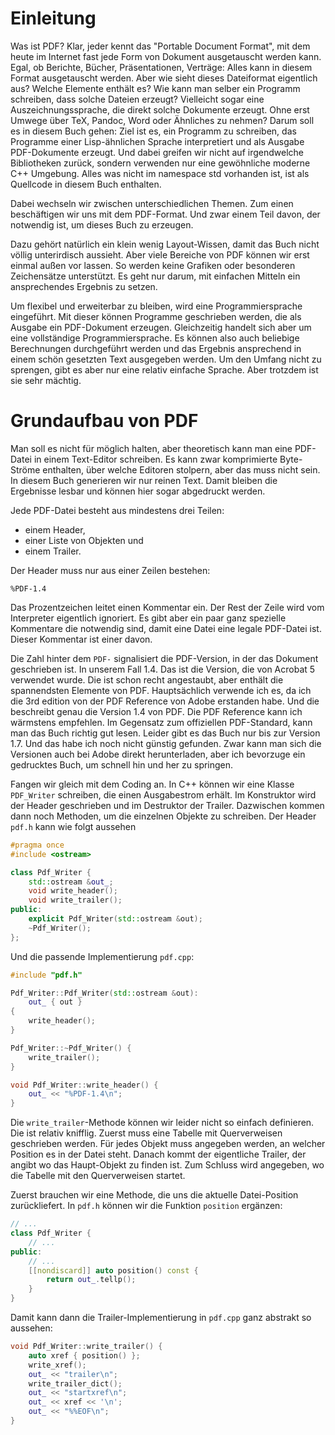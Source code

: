 # Einleitung

Was ist PDF?
Klar, jeder kennt das "Portable Document Format",
mit dem heute im Internet fast jede Form von Dokument
ausgetauscht werden kann.
Egal, ob Berichte, Bücher, Präsentationen, Verträge:
Alles kann in diesem Format ausgetauscht werden.
Aber wie sieht dieses Dateiformat eigentlich aus?
Welche Elemente enthält es?
Wie kann man selber ein Programm schreiben,
dass solche Dateien erzeugt?
Vielleicht sogar eine Auszeichnungssprache,
die direkt solche Dokumente erzeugt.
Ohne erst Umwege über TeX, Pandoc, Word oder Ähnliches zu nehmen?
Darum soll es in diesem Buch gehen:
Ziel ist es, ein Programm zu schreiben,
das Programme einer Lisp-ähnlichen Sprache interpretiert
und als Ausgabe PDF-Dokumente erzeugt.
Und dabei greifen wir nicht auf irgendwelche Bibliotheken zurück,
sondern verwenden nur eine gewöhnliche moderne C++ Umgebung.
Alles was nicht im namespace std vorhanden ist,
ist als Quellcode in diesem Buch enthalten.

Dabei wechseln wir zwischen unterschiedlichen Themen.
Zum einen beschäftigen wir uns mit dem PDF-Format.
Und zwar einem Teil davon, der notwendig ist,
um dieses Buch zu erzeugen.

Dazu gehört natürlich ein klein wenig Layout-Wissen,
damit das Buch nicht völlig unterirdisch aussieht.
Aber viele Bereiche von PDF können wir erst einmal außen vor lassen.
So werden keine Grafiken oder besonderen Zeichensätze unterstützt.
Es geht nur darum,
mit einfachen Mitteln ein ansprechendes Ergebnis zu setzen.

Um flexibel und erweiterbar zu bleiben,
wird eine Programmiersprache eingeführt.
Mit dieser können Programme geschrieben werden,
die als Ausgabe ein PDF-Dokument erzeugen.
Gleichzeitig handelt sich aber um eine vollständige Programmiersprache.
Es können also auch beliebige Berechnungen durchgeführt werden
und das Ergebnis ansprechend in einem schön gesetzten Text ausgegeben werden.
Um den Umfang nicht zu sprengen,
gibt es aber nur eine relativ einfache Sprache.
Aber trotzdem ist sie sehr mächtig.

# Grundaufbau von PDF

Man soll es nicht für möglich halten,
aber theoretisch kann man eine PDF-Datei in einem Text-Editor schreiben.
Es kann zwar komprimierte Byte-Ströme enthalten,
über welche Editoren stolpern,
aber das muss nicht sein.
In diesem Buch generieren wir nur reinen Text.
Damit bleiben die Ergebnisse lesbar und können hier sogar abgedruckt werden.

Jede PDF-Datei besteht aus mindestens drei Teilen:

* einem Header,
* einer Liste von Objekten und
* einem Trailer.

Der Header muss nur aus einer Zeilen bestehen:

```
%PDF-1.4
```

Das Prozentzeichen leitet einen Kommentar ein.
Der Rest der Zeile wird vom Interpreter eigentlich ignoriert.
Es gibt aber ein paar ganz spezielle Kommentare die notwendig sind,
damit eine Datei eine legale PDF-Datei ist.
Dieser Kommentar ist einer davon.

Die Zahl hinter dem `PDF-` signalisiert die PDF-Version,
in der das Dokument geschrieben ist.
In unserem Fall 1.4.
Das ist die Version, die von Acrobat 5 verwendet wurde.
Die ist schon recht angestaubt,
aber enthält die spannendsten Elemente von PDF.
Hauptsächlich verwende ich es,
da ich die 3rd edition von der PDF Reference von Adobe erstanden habe.
Und die beschreibt genau die Version 1.4 von PDF.
Die PDF Reference kann ich wärmstens empfehlen.
Im Gegensatz zum offiziellen PDF-Standard,
kann man das Buch richtig gut lesen.
Leider gibt es das Buch nur bis zur Version 1.7.
Und das habe ich noch nicht günstig gefunden.
Zwar kann man sich die Versionen auch bei Adobe direkt herunterladen,
aber ich bevorzuge ein gedrucktes Buch,
um schnell hin und her zu springen.

Fangen wir gleich mit dem Coding an.
In C++ können wir eine Klasse `PDF_Writer` schreiben,
die einen Ausgabestrom erhält.
Im Konstruktor wird der Header geschrieben
und im Destruktor der Trailer.
Dazwischen kommen dann noch Methoden,
um die einzelnen Objekte zu schreiben.
Der Header `pdf.h` kann wie folgt aussehen

```c++
#pragma once
#include <ostream>

class Pdf_Writer {
	std::ostream &out_;
	void write_header();
	void write_trailer();
public:
	explicit Pdf_Writer(std::ostream &out);
	~Pdf_Writer();
};
```

Und die passende Implementierung `pdf.cpp`:

```c++
#include "pdf.h"

Pdf_Writer::Pdf_Writer(std::ostream &out):
	out_ { out }
{
	write_header();
}

Pdf_Writer::~Pdf_Writer() {
	write_trailer();
}

void Pdf_Writer::write_header() {
	out_ << "%PDF-1.4\n";
}
```

Die `write_trailer`-Methode können wir leider nicht so einfach definieren.
Die ist relativ knifflig.
Zuerst muss eine Tabelle mit Querverweisen geschrieben werden.
Für jedes Objekt muss angegeben werden,
an welcher Position es in der Datei steht.
Danach kommt der eigentliche Trailer,
der angibt wo das Haupt-Objekt zu finden ist.
Zum Schluss wird angegeben, wo die Tabelle mit den Querverweisen startet.

Zuerst brauchen wir eine Methode, die uns die aktuelle Datei-Position
zurückliefert.
In `pdf.h` können wir die Funktion `position` ergänzen:

```c++
// ...
class Pdf_Writer {
	// ...
public:
	// ...
	[[nondiscard]] auto position() const {
		return out_.tellp();
	}
}
```

Damit kann dann die Trailer-Implementierung in `pdf.cpp` ganz abstrakt so
aussehen:

```c++
void Pdf_Writer::write_trailer() {
	auto xref { position() };
	write_xref();
	out_ << "trailer\n";
	write_trailer_dict();
	out_ << "startxref\n";
	out_ << xref << '\n';
	out_ << "%%EOF\n";
}
```

